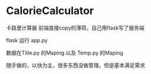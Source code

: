 # CalorieCalculator
卡路里计算器 前端直接copy的薄荷，自己用flask写了服务端


flask 运行 app.py

数据在Title.py 的Maping 以及 Temp.py 的Maping 


随手做的，以快为主，很多东西没做管理。但是基本满足需求
